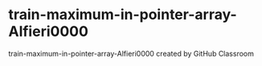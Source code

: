 # train-maximum-in-pointer-array-Alfieri0000
train-maximum-in-pointer-array-Alfieri0000 created by GitHub Classroom
